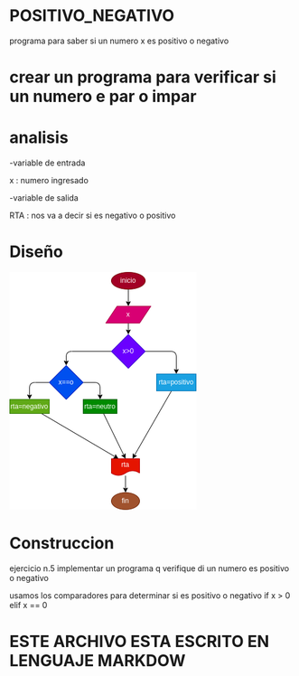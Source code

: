 # POSITIVO_NEGATIVO
programa para saber si un numero x es positivo o negativo 

# crear un programa para verificar si un numero e par o impar 
# analisis

-variable de entrada 

x : numero ingresado 

-variable de salida 

RTA : nos va a decir si es negativo o positivo 

# Diseño 

![Diagrama de flujo](diagrama.png "diagrama de flujo")

# Construccion 

ejercicio n.5 implementar un programa q verifique di un numero es positivo o negativo 

usamos los comparadores para determinar si es positivo o negativo 
if x > 0
elif x == 0
# ESTE ARCHIVO ESTA ESCRITO EN LENGUAJE MARKDOW 
